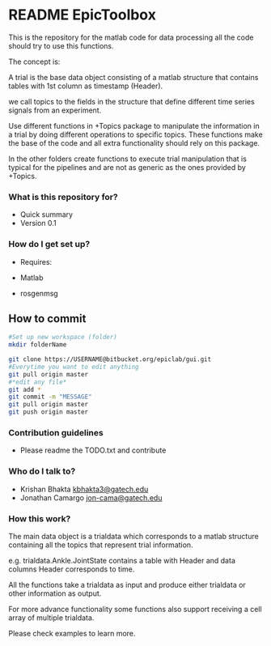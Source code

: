 # README EpicToolbox #

This is the repository for the matlab code for data processing all the code should try 
to use this functions.

The concept is:

A trial is the base data object consisting of a matlab structure that contains tables with 1st column as timestamp (Header).

we call topics to the fields in the structure that define different time series signals from an experiment.

Use different functions in +Topics package to manipulate the information in a trial by doing different
operations to specific topics. These functions make the base of the code and all extra functionality should rely on this package.

In the other folders create functions to execute trial manipulation that is typical for the pipelines
and are not as generic as the ones provided by +Topics.

### What is this repository for? ###

* Quick summary
* Version 0.1

### How do I get set up? ###

* Requires:

* Matlab

* rosgenmsg


## How to commit ##
```bash
#Set up new workspace (folder)
mkdir folderName

git clone https://USERNAME@bitbucket.org/epiclab/gui.git
#Everytime you want to edit anything
git pull origin master
#*edit any file*
git add *
git commit -m "MESSAGE"
git pull origin master
git push origin master

```

### Contribution guidelines ###
* Please readme the TODO.txt and contribute

### Who do I talk to? ###

* Krishan Bhakta <kbhakta3@gatech.edu>
* Jonathan Camargo <jon-cama@gatech.edu>

### How this work?
The main data object is a trialdata which corresponds to a matlab structure
containing all the topics that represent trial information.

e.g. trialdata.Ankle.JointState contains a table with Header and data columns
Header corresponds to time.

All the functions take a trialdata as input and produce either trialdata or other
information as output.
 
For more advance functionality some functions also support receiving a cell array
of multiple trialdata.

Please check examples to learn more.
